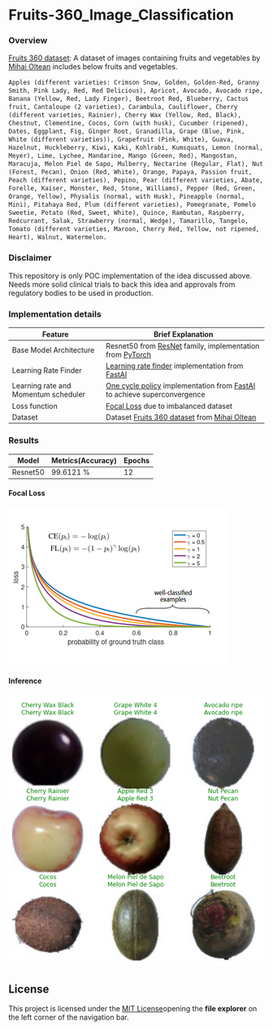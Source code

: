 # Fruits-360_Image_Classification


### Overview

[Fruits 360 dataset](https://www.kaggle.com/moltean/fruits): A dataset of images containing fruits and vegetables by [Mihai Oltean](https://www.kaggle.com/moltean) includes below fruits and vegetables.

  
~~~~
Apples (different varieties: Crimson Snow, Golden, Golden-Red, Granny Smith, Pink Lady, Red, Red Delicious), Apricot, Avocado, Avocado ripe, Banana (Yellow, Red, Lady Finger), Beetroot Red, Blueberry, Cactus fruit, Cantaloupe (2 varieties), Carambula, Cauliflower, Cherry (different varieties, Rainier), Cherry Wax (Yellow, Red, Black), Chestnut, Clementine, Cocos, Corn (with husk), Cucumber (ripened), Dates, Eggplant, Fig, Ginger Root, Granadilla, Grape (Blue, Pink, White (different varieties)), Grapefruit (Pink, White), Guava, Hazelnut, Huckleberry, Kiwi, Kaki, Kohlrabi, Kumsquats, Lemon (normal, Meyer), Lime, Lychee, Mandarine, Mango (Green, Red), Mangostan, Maracuja, Melon Piel de Sapo, Mulberry, Nectarine (Regular, Flat), Nut (Forest, Pecan), Onion (Red, White), Orange, Papaya, Passion fruit, Peach (different varieties), Pepino, Pear (different varieties, Abate, Forelle, Kaiser, Monster, Red, Stone, Williams), Pepper (Red, Green, Orange, Yellow), Physalis (normal, with Husk), Pineapple (normal, Mini), Pitahaya Red, Plum (different varieties), Pomegranate, Pomelo Sweetie, Potato (Red, Sweet, White), Quince, Rambutan, Raspberry, Redcurrant, Salak, Strawberry (normal, Wedge), Tamarillo, Tangelo, Tomato (different varieties, Maroon, Cherry Red, Yellow, not ripened, Heart), Walnut, Watermelon.
~~~~
  

### Disclaimer

This repository is only POC implementation of the idea discussed above. Needs more solid clinical trials to back this idea and approvals from regulatory bodies to be used in production.

  
  
  

### Implementation details

| Feature | Brief Explanation |
| ------ | ------ |
| Base Model Architecture | Resnet50 from [ResNet](https://arxiv.org/abs/1512.03385) family, implementation from [PyTorch](https://pytorch.org/)|
| Learning Rate Finder | [Learning rate finder](https://arxiv.org/abs/1506.01186) implementation from [FastAI](https://www.fast.ai/) |
| Learning rate and Momentum scheduler| [One cycle policy](https://arxiv.org/abs/1803.09820) implementation from [FastAI](https://www.fast.ai/) to achieve superconvergence |
| Loss function| [Focal Loss](https://arxiv.org/pdf/1708.02002.pdf) due to imbalanced dataset |
| Dataset | Dataset [Fruits 360 dataset](https://www.kaggle.com/moltean/fruits) from [Mihai Oltean](https://www.kaggle.com/moltean) |

  
  

### Results

| Model | Metrics(Accuracy) | Epochs |
| ------ | ------ | ------ |
| Resnet50 | 99.6121 % | 12 |

  
#### Focal Loss

![Alt text](https://github.com/gurucharanmk/Fruits-360_Image_Classification/blob/main/images/loss.png )

#### Inference

![Alt text](https://github.com/gurucharanmk/Fruits-360_Image_Classification/blob/main/images/results.png )

  

## License

This project is licensed under the [MIT License](https://github.com/gurucharanmk/Fruits-360_Image_Classification/blob/main/LICENSE)opening the **file explorer** on the left corner of the navigation bar.
